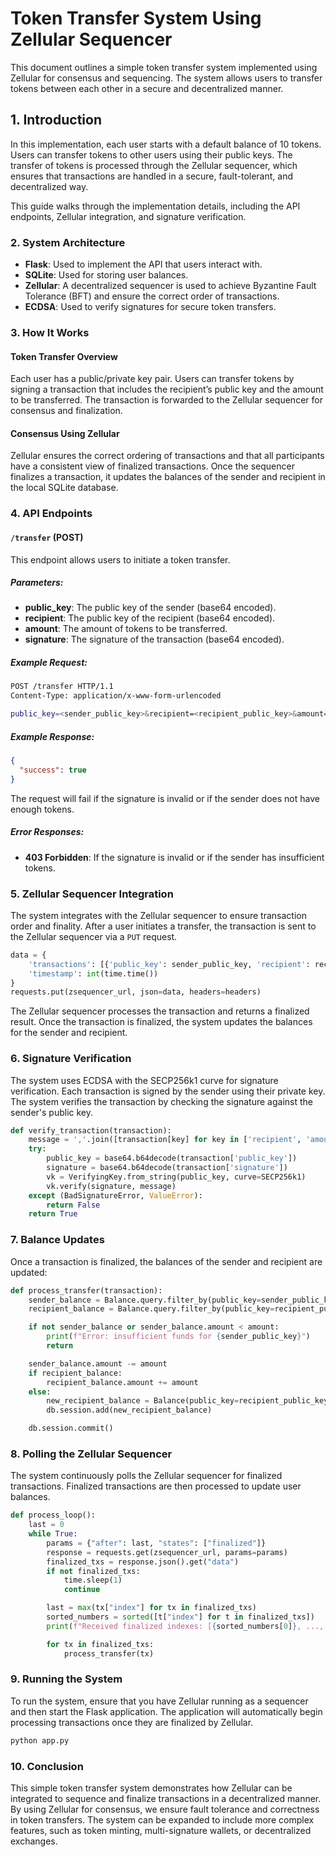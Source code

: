 
# Token Transfer System Using Zellular Sequencer

This document outlines a simple token transfer system implemented using Zellular for consensus and sequencing. The system allows users to transfer tokens between each other in a secure and decentralized manner.

## 1. Introduction

In this implementation, each user starts with a default balance of 10 tokens. Users can transfer tokens to other users using their public keys. The transfer of tokens is processed through the Zellular sequencer, which ensures that transactions are handled in a secure, fault-tolerant, and decentralized way.

This guide walks through the implementation details, including the API endpoints, Zellular integration, and signature verification.

### 2. System Architecture

- **Flask**: Used to implement the API that users interact with.
- **SQLite**: Used for storing user balances.
- **Zellular**: A decentralized sequencer is used to achieve Byzantine Fault Tolerance (BFT) and ensure the correct order of transactions.
- **ECDSA**: Used to verify signatures for secure token transfers.

### 3. How It Works

#### Token Transfer Overview
Each user has a public/private key pair. Users can transfer tokens by signing a transaction that includes the recipient’s public key and the amount to be transferred. The transaction is forwarded to the Zellular sequencer for consensus and finalization.

#### Consensus Using Zellular
Zellular ensures the correct ordering of transactions and that all participants have a consistent view of finalized transactions. Once the sequencer finalizes a transaction, it updates the balances of the sender and recipient in the local SQLite database.

### 4. API Endpoints

#### `/transfer` (POST)
This endpoint allows users to initiate a token transfer.

##### Parameters:
- **public_key**: The public key of the sender (base64 encoded).
- **recipient**: The public key of the recipient (base64 encoded).
- **amount**: The amount of tokens to be transferred.
- **signature**: The signature of the transaction (base64 encoded).

##### Example Request:

```bash
POST /transfer HTTP/1.1
Content-Type: application/x-www-form-urlencoded

public_key=<sender_public_key>&recipient=<recipient_public_key>&amount=5&signature=<signed_transaction>
```

##### Example Response:

```json
{
  "success": true
}
```

The request will fail if the signature is invalid or if the sender does not have enough tokens.

##### Error Responses:
- **403 Forbidden**: If the signature is invalid or if the sender has insufficient tokens.

### 5. Zellular Sequencer Integration

The system integrates with the Zellular sequencer to ensure transaction order and finality. After a user initiates a transfer, the transaction is sent to the Zellular sequencer via a `PUT` request.

```python
data = {
    'transactions': [{'public_key': sender_public_key, 'recipient': recipient_public_key, 'amount': amount}],
    'timestamp': int(time.time())
}
requests.put(zsequencer_url, json=data, headers=headers)
```

The Zellular sequencer processes the transaction and returns a finalized result. Once the transaction is finalized, the system updates the balances for the sender and recipient.

### 6. Signature Verification

The system uses ECDSA with the SECP256k1 curve for signature verification. Each transaction is signed by the sender using their private key. The system verifies the transaction by checking the signature against the sender's public key.

```python
def verify_transaction(transaction):
    message = ','.join([transaction[key] for key in ['recipient', 'amount']]).encode('utf-8')
    try:
        public_key = base64.b64decode(transaction['public_key'])
        signature = base64.b64decode(transaction['signature'])
        vk = VerifyingKey.from_string(public_key, curve=SECP256k1)
        vk.verify(signature, message)
    except (BadSignatureError, ValueError):
        return False
    return True
```

### 7. Balance Updates

Once a transaction is finalized, the balances of the sender and recipient are updated:

```python
def process_transfer(transaction):
    sender_balance = Balance.query.filter_by(public_key=sender_public_key).first()
    recipient_balance = Balance.query.filter_by(public_key=recipient_public_key).first()

    if not sender_balance or sender_balance.amount < amount:
        print(f"Error: insufficient funds for {sender_public_key}")
        return

    sender_balance.amount -= amount
    if recipient_balance:
        recipient_balance.amount += amount
    else:
        new_recipient_balance = Balance(public_key=recipient_public_key, amount=amount)
        db.session.add(new_recipient_balance)

    db.session.commit()
```

### 8. Polling the Zellular Sequencer

The system continuously polls the Zellular sequencer for finalized transactions. Finalized transactions are then processed to update user balances.

```python
def process_loop():
    last = 0
    while True:
        params = {"after": last, "states": ["finalized"]}
        response = requests.get(zsequencer_url, params=params)
        finalized_txs = response.json().get("data")
        if not finalized_txs:
            time.sleep(1)
            continue

        last = max(tx["index"] for tx in finalized_txs)
        sorted_numbers = sorted([t["index"] for t in finalized_txs])
        print(f"Received finalized indexes: [{sorted_numbers[0]}, ..., {sorted_numbers[-1]}]")

        for tx in finalized_txs:
            process_transfer(tx)
```

### 9. Running the System

To run the system, ensure that you have Zellular running as a sequencer and then start the Flask application. The application will automatically begin processing transactions once they are finalized by Zellular.

```bash
python app.py
```

### 10. Conclusion

This simple token transfer system demonstrates how Zellular can be integrated to sequence and finalize transactions in a decentralized manner. By using Zellular for consensus, we ensure fault tolerance and correctness in token transfers. The system can be expanded to include more complex features, such as token minting, multi-signature wallets, or decentralized exchanges.
